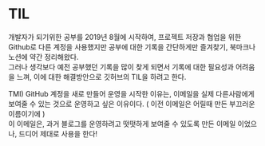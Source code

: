 # TIL
개발자가 되기위한 공부를 2019년 8월에 시작하여, 프로젝트 저장과 협업을 위한 Github로 다른 계정을 사용했지만 공부에 대한 기록을 간단하게만 즐겨찾기, 북마크나 노션에 약간 정리해왔다.    
그러나 생각보다 예전 공부했던 기록을 많이 찾게 되면서 기록에 대한 필요성과 어려움을 느껴, 이에 대한 해결방안으로 깃허브의 TIL을 하려고 한다.

TMI) GitHub 계정을 새로 만들어 운영을 시작한 이유는, 이메일을 실제 다른사람에게 보여줄 수 있는 것으로 운영하고 싶은 이유이다. ( 이전 이메일은 어릴때 만든 부끄러운 이름이기에 )   
     이 이메일은, 과거 블로그를 운영하려고 떳떳하게 보여줄 수 있도록 만든 이메일 이었으나, 드디어 제대로 사용을 한다!

